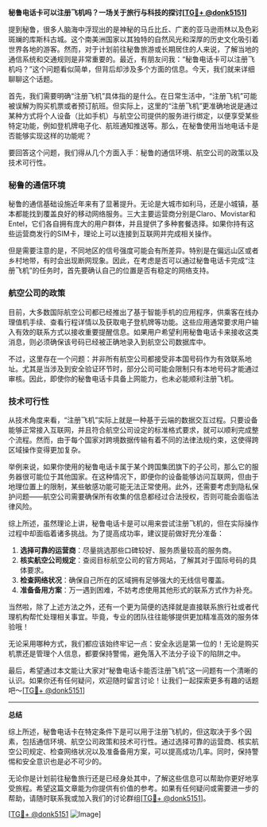 **秘鲁电话卡可以注册飞机吗？一场关于旅行与科技的探讨[[TG💪+ @donk5151](https://t.me/s/donk5151)]**

提到秘鲁，很多人脑海中浮现出的是神秘的马丘比丘、广袤的亚马逊雨林以及色彩斑斓的库斯科古城。这个南美洲国家以其独特的自然风光和深厚的历史文化吸引着世界各地的游客。然而，对于计划前往秘鲁旅游或长期居住的人来说，了解当地的通信系统和交通规则是非常重要的。最近，有朋友问我：“秘鲁电话卡可以注册飞机吗？”这个问题看似简单，但背后却涉及多个方面的信息。今天，我们就来详细聊聊这个话题。

首先，我们需要明确“注册飞机”具体指的是什么。在日常生活中，“注册飞机”可能被误解为购买机票或者预订航班。但实际上，这里的“注册飞机”更准确地说是通过某种方式将个人设备（比如手机）与航空公司提供的服务进行绑定，以便享受某些特定功能，例如登机牌电子化、航班通知推送等。那么，在秘鲁使用当地电话卡是否能够实现这样的功能呢？

要回答这个问题，我们得从几个方面入手：秘鲁的通信环境、航空公司的政策以及技术可行性。

### 秘鲁的通信环境

秘鲁的通信基础设施近年来有了显著提升。无论是大城市如利马，还是小城镇，基本都能找到覆盖良好的移动网络服务。三大主要运营商分别是Claro、Movistar和Entel，它们各自拥有庞大的用户群体，并且提供了多种套餐选择。如果你持有这些运营商发行的SIM卡，理论上可以连接到互联网并完成相关操作。

但是需要注意的是，不同地区的信号强度可能会有所差异。特别是在偏远山区或者乡村地带，有时会出现断网现象。因此，在考虑是否可以通过秘鲁电话卡完成“注册飞机”的任务时，首先要确认自己的位置是否有稳定的网络支持。

### 航空公司的政策

目前，大多数国际航空公司都已经推出了基于智能手机的应用程序，供乘客在线办理值机手续、查看行程详情以及获取电子登机牌等功能。这些应用通常要求用户输入有效的联系方式以接收重要提醒信息。如果用户希望利用秘鲁电话卡来接收这类消息，则必须确保该号码已经被正确地录入到航空公司数据库中。

不过，这里存在一个问题：并非所有航空公司都接受非本国号码作为有效联系地址。尤其是当涉及到安全验证环节时，部分公司可能会限制只有本地号码才能通过审核。因此，即使你的秘鲁电话卡具备上网能力，也未必能顺利注册飞机。

### 技术可行性

从技术角度来看，“注册飞机”实际上就是一种基于云端的数据交互过程。只要设备能够正常接入互联网，并且符合航空公司设定的标准格式要求，就可以顺利完成整个流程。然而，由于每个国家对跨境数据传输有着不同的法律法规约束，这使得跨区域操作变得更加复杂。

举例来说，如果你使用的秘鲁电话卡属于某个跨国集团旗下的子公司，那么它的服务器很可能位于其他国家。在这种情况下，即便你的设备能够访问互联网，但由于地理位置上的限制，某些敏感功能可能无法正常使用。此外，还需要考虑到隐私保护问题——航空公司需要确保所有收集的信息都经过合法授权，否则可能会面临法律风险。

综上所述，虽然理论上讲，秘鲁电话卡是可以用来尝试注册飞机的，但在实际操作过程中却面临着诸多挑战。为了提高成功率，建议提前做好充分准备：

1. **选择可靠的运营商**：尽量挑选那些口碑较好、服务质量较高的服务商。
2. **核实航空公司规定**：查阅目标航空公司的官方网站，了解其对于国际号码的具体要求。
3. **检查网络状况**：确保自己所在的区域拥有足够强大的无线信号覆盖。
4. **准备备用方案**：万一遇到困难，不妨考虑使用其他形式的联系方式作为补充。

当然啦，除了上述方法之外，还有一个更为简便的选择就是直接联系旅行社或者代理机构帮忙处理相关事宜。毕竟，专业的团队往往能够提供更加精准高效的服务体验哦！

无论采用哪种方式，我们都应该始终牢记一点：安全永远是第一位的！无论是购买机票还是管理个人信息，都要保持警惕，避免落入不法分子设下的陷阱之中。

最后，希望通过本文能让大家对“秘鲁电话卡能否注册飞机”这一问题有一个清晰的认识。如果你还有任何疑问，欢迎随时留言讨论！让我们一起探索更多有趣的话题吧～[[TG💪+ @donk5151](https://t.me/s/donk5151)]

---

**总结**

综上所述，秘鲁电话卡在特定条件下是可以用于注册飞机的，但这取决于多个因素，包括通信环境、航空公司政策和技术可行性。通过选择可靠的运营商、核实航空公司规定、检查网络状况以及准备备用方案，可以提高成功几率。同时，保持警惕和安全意识也是必不可少的。

无论你是计划前往秘鲁旅行还是已经身处其中，了解这些信息可以帮助你更好地享受旅程。希望这篇文章能为你提供有价值的参考。如果有任何疑问或需要进一步的帮助，请随时联系我或加入我们的讨论群组[[TG💪+ @donk5151](https://t.me/s/donk5151)]。

[[TG💪+ @donk5151](https://t.me/s/donk5151) ![Image](https://i.postimg.cc/rwNCRYN7/Snipaste-2025-04-30-17-27-05.png)]